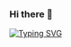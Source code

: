### Hi there 👋

[![Typing SVG](https://readme-typing-svg.herokuapp.com?font=Fira+Code&pause=1000&width=435&lines=Hi+there+%F0%9F%91%8B%2C+I+am+wulu)](https://git.io/typing-svg)

<!--
<img src="/github-metrics.svg" alt="Metrics" width="100%">
-->
